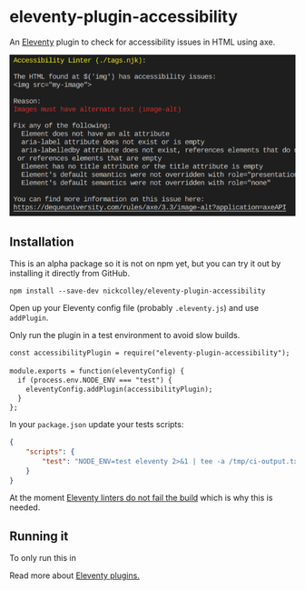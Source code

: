 # eleventy-plugin-accessibility

An [Eleventy](https://github.com/11ty/eleventy) plugin to check for accessibility issues in HTML using axe.

![Sample screenshot of eleventy-plugin-accessibility in action](./assets/sample-screenshot.png)

## Installation

This is an alpha package so it is not on npm yet, but you can try it out by installing it directly from GitHub.

```
npm install --save-dev nickcolley/eleventy-plugin-accessibility
```

Open up your Eleventy config file (probably `.eleventy.js`) and use `addPlugin`.

Only run the plugin in a test environment to avoid slow builds.

```
const accessibilityPlugin = require("eleventy-plugin-accessibility");

module.exports = function(eleventyConfig) {
  if (process.env.NODE_ENV === "test") {
    eleventyConfig.addPlugin(accessibilityPlugin);
  }
};
```

In your `package.json` update your tests scripts:

```json
{
    "scripts": {
        "test": "NODE_ENV=test eleventy 2>&1 | tee -a /tmp/ci-output.txt; if grep -Fq 'Linter' /tmp/ci-output.txt; then exit 1; fi"
    }
}
```

At the moment [Eleventy linters do not fail the build](https://github.com/11ty/eleventy/issues/673) which is why this is needed.



## Running it


To only run this in

Read more about [Eleventy plugins.](https://www.11ty.io/docs/plugins/)
